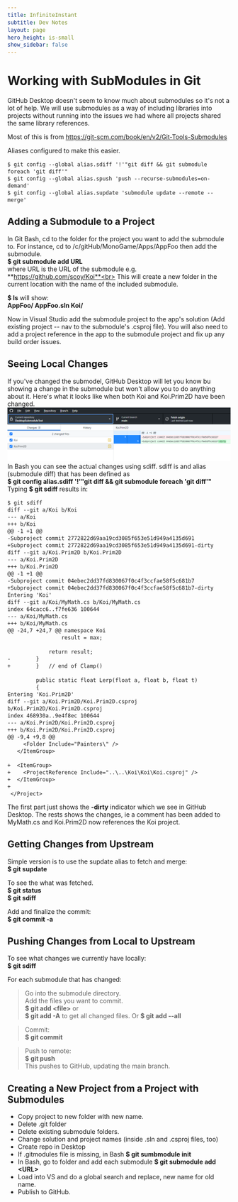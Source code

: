 ```yaml
---
title: InfiniteInstant
subtitle: Dev Notes
layout: page
hero_height: is-small
show_sidebar: false
---
```


# Working with SubModules in Git
GitHub Desktop doesn't seem to know much about submodules so it's not a lot of help.  We will use submodules as a way of including libraries into projects without running into the issues we had where all projects shared the same library references.

Most of this is from <https://git-scm.com/book/en/v2/Git-Tools-Submodules>

Aliases configured to make this easier.
```
$ git config --global alias.sdiff '!'"git diff && git submodule foreach 'git diff'"
$ git config --global alias.spush 'push --recurse-submodules=on-demand'
$ git config --global alias.supdate 'submodule update --remote --merge'
```
## Adding a Submodule to a Project
In Git Bash, cd to the folder for the project you want to add the submodule to.  For instance, cd to /c/gitHub/MonoGame/Apps/AppFoo then add the submodule.<br>
**$ git submodule add URL**<br>
where URL is the URL of the submodule e.g. **https://github.com/scoy/Koi**<br>
This will create a new folder in the current location with the name of the included submodule.

**$ ls** will show:<br>
**AppFoo/ AppFoo.sln Koi/**

Now in Visual Studio add the submodule project to the app's solution (Add existing project -- nav to the submodule's .csproj file).  You will also need to add a project reference in the app to the submodule project and fix up any build order issues. 

## Seeing Local Changes
If you've changed the submodel, GitHub Desktop will let you know bu showing a change in the submodule but won't allow you to do anything about it.  Here's what it looks like when both Koi and Koi.Prim2D have been changed.
![GitHub Dekstop](desktop.png)
In Bash you can see the actual changes using sdiff.  sdiff is and alias (submodule diff) that has been defined as<br>
**$ git config alias.sdiff '!'"git diff && git submodule foreach 'git diff'"**
Typing **$ git sdiff** results in:<br>
```
$ git sdiff
diff --git a/Koi b/Koi
--- a/Koi
+++ b/Koi
@@ -1 +1 @@
-Subproject commit 2772822d69aa19cd3085f653e51d949a4135d691
+Subproject commit 2772822d69aa19cd3085f653e51d949a4135d691-dirty
diff --git a/Koi.Prim2D b/Koi.Prim2D
--- a/Koi.Prim2D
+++ b/Koi.Prim2D
@@ -1 +1 @@
-Subproject commit 04ebec2dd37fd830067f0c4f3ccfae58f5c681b7
+Subproject commit 04ebec2dd37fd830067f0c4f3ccfae58f5c681b7-dirty
Entering 'Koi'
diff --git a/Koi/MyMath.cs b/Koi/MyMath.cs
index 64cacc6..f7fe636 100644
--- a/Koi/MyMath.cs
+++ b/Koi/MyMath.cs
@@ -24,7 +24,7 @@ namespace Koi
                 result = max;

             return result;
-        }
+        }   // end of Clamp()

         public static float Lerp(float a, float b, float t)
         {
Entering 'Koi.Prim2D'
diff --git a/Koi.Prim2D/Koi.Prim2D.csproj b/Koi.Prim2D/Koi.Prim2D.csproj
index 468930a..9e4f8ec 100644
--- a/Koi.Prim2D/Koi.Prim2D.csproj
+++ b/Koi.Prim2D/Koi.Prim2D.csproj
@@ -9,4 +9,8 @@
     <Folder Include="Painters\" />
   </ItemGroup>

+  <ItemGroup>
+    <ProjectReference Include="..\..\Koi\Koi\Koi.csproj" />
+  </ItemGroup>
+
 </Project>
```
The first part just shows the **-dirty** indicator which we see in GitHub Desktop.  The rests shows the changes, ie a comment has been added to MyMath.cs and Koi.Prim2D now references the Koi project.

## Getting Changes from Upstream
Simple version is to use the supdate alias to fetch and merge:<br>
**$ git supdate**

To see the what was fetched.<br>
**$ git status**<br>
**$ git sdiff**

Add and finalize the commit:<br>
**$ git commit -a**<br>

## Pushing Changes from Local to Upstream
To see what changes we currently have locally:<br>
**$ git sdiff**<br>

For each submodule that has changed:<br>
>Go into the submodule directory.<br>
Add the files you want to commit.<br>
**$ git add \<file\>** or<br>
**$ git add -A** to get all changed files. Or **$ git add --all** 


>Commit:<br>
**$ git commit**

>Push to remote:<br>
**$ git push**<br>
This pushes to GitHub, updating the main branch.


## Creating a New Project from a Project with Submodules

- Copy project to new folder with new name.
- Delete .git folder
- Delete existing submodule folders.
- Change solution and project names (inside .sln and .csproj files, too)
- Create repo in Desktop
- If .gitmodules file is missing, in Bash **$ git sumbmodule init**
- In Bash, go to folder and add each submodule **$ git submodule add \<URL\>**
- Load into VS and do a global search and replace, new name for old name. 
- Publish to GitHub.


